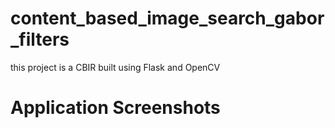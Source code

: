 # content_based_image_search_gabor_filters
this project is a CBIR built using Flask and OpenCV

# Application Screenshots
